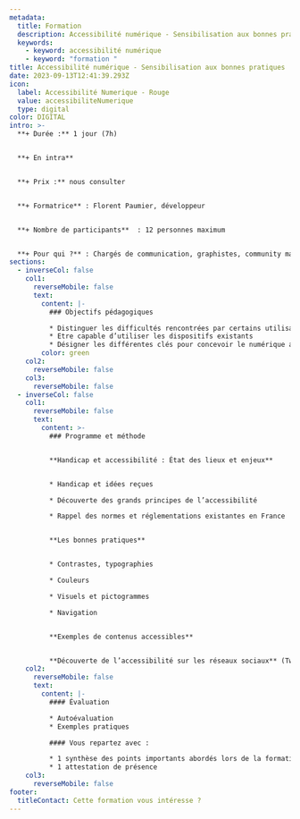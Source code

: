 ```yaml
---
metadata:
  title: Formation
  description: Accessibilité numérique - Sensibilisation aux bonnes pratiques
  keywords:
    - keyword: accessibilité numérique
    - keyword: "formation "
title: Accessibilité numérique - Sensibilisation aux bonnes pratiques
date: 2023-09-13T12:41:39.293Z
icon:
  label: Accessibilité Numerique - Rouge
  value: accessibiliteNumerique
  type: digital
color: DIGITAL
intro: >-
  **+ Durée :** 1 jour (7h)


  **+﻿ En intra**


  **+﻿ Prix :** nous consulter


  **+ Formatrice** : Florent Paumier, développeur


  **+ Nombre de participants**  : 12 personnes maximum


  **+ Pour qui ?** : Chargés de communication, graphistes, community manager, développeurs, intégrateurs, chef de projet web.
sections:
  - inverseCol: false
    col1:
      reverseMobile: false
      text:
        content: |-
          ### Objectifs pédagogiques

          * Distinguer les difficultés rencontrées par certains utilisateurs
          * Etre capable d’utiliser les dispositifs existants
          * Désigner les différentes clés pour concevoir le numérique accessible
        color: green
    col2:
      reverseMobile: false
    col3:
      reverseMobile: false
  - inverseCol: false
    col1:
      reverseMobile: false
      text:
        content: >-
          ### Programme et méthode


          **Handicap et accessibilité : État des lieux et enjeux**


          * Handicap et idées reçues

          * Découverte des grands principes de l’accessibilité 

          * Rappel des normes et réglementations existantes en France


          **Les bonnes pratiques**


          * Contrastes, typographies

          * Couleurs

          * Visuels et pictogrammes

          * Navigation


          **Exemples de contenus accessibles**


          **Découverte de l’accessibilité sur les réseaux sociaux** (Twitter, Linkedin, Facebook, Instagram).
    col2:
      reverseMobile: false
      text:
        content: |-
          #### Évaluation

          * Autoévaluation
          * Exemples pratiques

          #### Vous repartez avec : 

          * 1 synthèse des points importants abordés lors de la formation
          * 1 attestation de présence
    col3:
      reverseMobile: false
footer:
  titleContact: Cette formation vous intéresse ?
---
```


